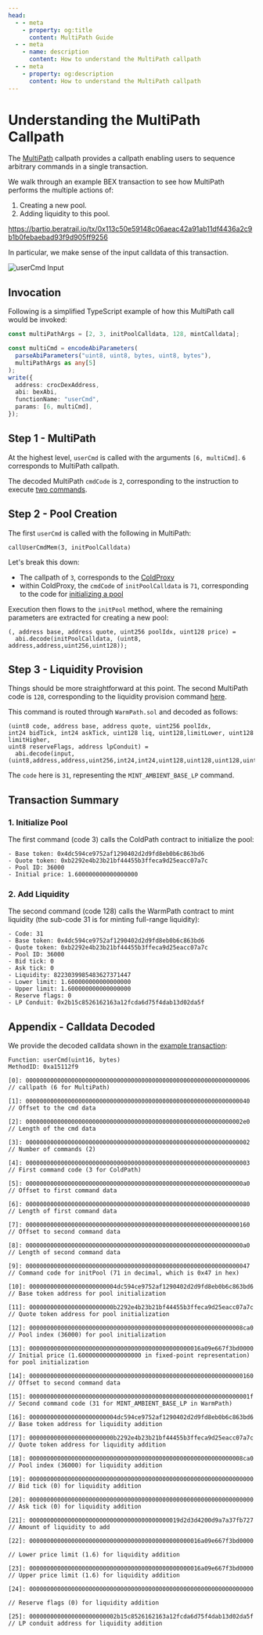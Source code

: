 ```yaml
---
head:
  - - meta
    - property: og:title
      content: MultiPath Guide
  - - meta
    - name: description
      content: How to understand the MultiPath callpath
  - - meta
    - property: og:description
      content: How to understand the MultiPath callpath
---
```


# Understanding the MultiPath Callpath

The [MultiPath](/developers/contracts/multipath) callpath provides a callpath enabling users to sequence arbitrary commands in a single transaction.

We walk through an example BEX transaction to see how MultiPath performs the multiple actions of:

1. Creating a new pool.
2. Adding liquidity to this pool.

https://bartio.beratrail.io/tx/0x113c50e59148c06aeac42a91ab11df4436a2c9b1b0febaebad93f9d905ff9256

In particular, we make sense of the input calldata of this transaction.

![userCmd Input](/assets/usercmd-input.png)

## Invocation

Following is a simplified TypeScript example of how this MultiPath call would be invoked:

```typescript
const multiPathArgs = [2, 3, initPoolCalldata, 128, mintCalldata];

const multiCmd = encodeAbiParameters(
  parseAbiParameters("uint8, uint8, bytes, uint8, bytes"),
  multiPathArgs as any[5]
);
write({
  address: crocDexAddress,
  abi: bexAbi,
  functionName: "userCmd",
  params: [6, multiCmd],
});
```

## Step 1 - MultiPath

At the highest level, `userCmd` is called with the arguments `[6, multiCmd]`. `6` corresponds to MultiPath callpath.

The decoded MultiPath `cmdCode` is `2`, corresponding to the instruction to execute [two commands](https://github.com/berachain/CrocSwap-protocol/blob/mainL2/contracts/callpaths/MultiPath.sol#L29).

## Step 2 - Pool Creation

The first `userCmd` is called with the following in MultiPath:

`callUserCmdMem(3, initPoolCalldata)`

Let's break this down:

- The callpath of `3`, corresponds to the [ColdProxy](https://github.com/berachain/CrocSwap-protocol/blob/mainL2/contracts/mixins/StorageLayout.sol#L197)
- within ColdProxy, the `cmdCode` of `initPoolCalldata` is `71`, corresponding to the code for [initializing a pool](https://github.com/berachain/CrocSwap-protocol/blob/mainL2/contracts/callpaths/ColdPath.sol#L91)

Execution then flows to the `initPool` method, where the remaining parameters are extracted for creating a new pool:

```solidity
(, address base, address quote, uint256 poolIdx, uint128 price) =
  abi.decode(initPoolCalldata, (uint8, address,address,uint256,uint128));
```

## Step 3 - Liquidity Provision

Things should be more straightforward at this point. The second MultiPath code is `128`, corresponding to the liquidity provision command [here](https://github.com/berachain/CrocSwap-protocol/blob/mainL2/contracts/callpaths/WarmPath.sol#L49).

This command is routed through `WarmPath.sol` and decoded as follows:

```solidity
(uint8 code, address base, address quote, uint256 poolIdx,
int24 bidTick, int24 askTick, uint128 liq, uint128,limitLower, uint128 limitHigher,
uint8 reserveFlags, address lpConduit) =
  abi.decode(input, (uint8,address,address,uint256,int24,int24,uint128,uint128,uint128,uint8,address));
```

The `code` here is `31`, representing the `MINT_AMBIENT_BASE_LP` command.

## Transaction Summary

### 1. Initialize Pool

The first command (code 3) calls the ColdPath contract to initialize the pool:

```
- Base token: 0x4dc594ce9752af1290402d2d9fd8eb0b6c863bd6
- Quote token: 0xb2292e4b23b21bf44455b3ffeca9d25eacc07a7c
- Pool ID: 36000
- Initial price: 1.600000000000000000
```

### 2. Add Liquidity

The second command (code 128) calls the WarmPath contract to mint liquidity (the sub-code 31 is for minting full-range liquidity):

```
- Code: 31
- Base token: 0x4dc594ce9752af1290402d2d9fd8eb0b6c863bd6
- Quote token: 0xb2292e4b23b21bf44455b3ffeca9d25eacc07a7c
- Pool ID: 36000
- Bid tick: 0
- Ask tick: 0
- Liquidity: 8223039985483627371447
- Lower limit: 1.600000000000000000
- Upper limit: 1.600000000000000000
- Reserve flags: 0
- LP Conduit: 0x2b15c8526162163a12fcda6d75f4dab13d02da5f
```

## Appendix - Calldata Decoded

We provide the decoded calldata shown in the [example transaction](https://bartio.beratrail.io/tx/0x113c50e59148c06aeac42a91ab11df4436a2c9b1b0febaebad93f9d905ff9256):

```
Function: userCmd(uint16, bytes)
MethodID: 0xa15112f9

[0]: 0000000000000000000000000000000000000000000000000000000000000006
// callpath (6 for MultiPath)

[1]: 0000000000000000000000000000000000000000000000000000000000000040
// Offset to the cmd data

[2]: 00000000000000000000000000000000000000000000000000000000000002e0
// Length of the cmd data

[3]: 0000000000000000000000000000000000000000000000000000000000000002
// Number of commands (2)

[4]: 0000000000000000000000000000000000000000000000000000000000000003
// First command code (3 for ColdPath)

[5]: 00000000000000000000000000000000000000000000000000000000000000a0
// Offset to first command data

[6]: 0000000000000000000000000000000000000000000000000000000000000080
// Length of first command data

[7]: 0000000000000000000000000000000000000000000000000000000000000160
// Offset to second command data

[8]: 00000000000000000000000000000000000000000000000000000000000000a0
// Length of second command data

[9]: 0000000000000000000000000000000000000000000000000000000000000047
// Command code for initPool (71 in decimal, which is 0x47 in hex)

[10]: 0000000000000000000000004dc594ce9752af1290402d2d9fd8eb0b6c863bd6
// Base token address for pool initialization

[11]: 000000000000000000000000b2292e4b23b21bf44455b3ffeca9d25eacc07a7c
// Quote token address for pool initialization

[12]: 0000000000000000000000000000000000000000000000000000000000008ca0
// Pool index (36000) for pool initialization

[13]: 0000000000000000000000000000000000000000000000016a09e667f3bd0000
// Initial price (1.600000000000000000 in fixed-point representation) for pool initialization

[14]: 0000000000000000000000000000000000000000000000000000000000000160
// Offset to second command data

[15]: 000000000000000000000000000000000000000000000000000000000000001f
// Second command code (31 for MINT_AMBIENT_BASE_LP in WarmPath)

[16]: 0000000000000000000000004dc594ce9752af1290402d2d9fd8eb0b6c863bd6
// Base token address for liquidity addition

[17]: 000000000000000000000000b2292e4b23b21bf44455b3ffeca9d25eacc07a7c
// Quote token address for liquidity addition

[18]: 0000000000000000000000000000000000000000000000000000000000008ca0
// Pool index (36000) for liquidity addition

[19]: 0000000000000000000000000000000000000000000000000000000000000000
// Bid tick (0) for liquidity addition

[20]: 0000000000000000000000000000000000000000000000000000000000000000
// Ask tick (0) for liquidity addition

[21]: 0000000000000000000000000000000000000000019d2d3d4200d9a7a37fb727
// Amount of liquidity to add

[22]: 0000000000000000000000000000000000000000000000016a09e667f3bd0000

// Lower price limit (1.6) for liquidity addition

[23]: 0000000000000000000000000000000000000000000000016a09e667f3bd0000
// Upper price limit (1.6) for liquidity addition

[24]: 0000000000000000000000000000000000000000000000000000000000000000

// Reserve flags (0) for liquidity addition

[25]: 0000000000000000000000002b15c8526162163a12fcda6d75f4dab13d02da5f
// LP conduit address for liquidity addition
```
